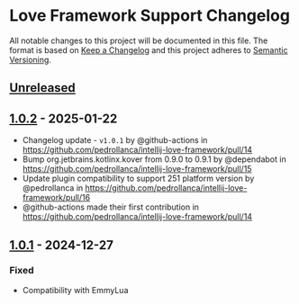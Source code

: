 <!-- Keep a Changelog guide -> https://keepachangelog.com -->

# Love Framework Support Changelog

All notable changes to this project will be documented in this file.
The format is based on [Keep a Changelog](http://keepachangelog.com/)
and this project adheres to [Semantic Versioning](http://semver.org/).

## [Unreleased]

## [1.0.2] - 2025-01-22

- Changelog update - `v1.0.1` by @github-actions in https://github.com/pedrollanca/intellij-love-framework/pull/14
- Bump org.jetbrains.kotlinx.kover from 0.9.0 to 0.9.1 by @dependabot in https://github.com/pedrollanca/intellij-love-framework/pull/15
- Update plugin compatibility to support 251 platform version by @pedrollanca in https://github.com/pedrollanca/intellij-love-framework/pull/16
- @github-actions made their first contribution in https://github.com/pedrollanca/intellij-love-framework/pull/14

## [1.0.1] - 2024-12-27

### Fixed

- Compatibility with EmmyLua

[Unreleased]: https://github.com/pedrollanca/intellij-love-framework/compare/v1.0.2...HEAD
[1.0.2]: https://github.com/pedrollanca/intellij-love-framework/compare/v1.0.1...v1.0.2
[1.0.1]: https://github.com/pedrollanca/intellij-love-framework/commits/v1.0.1
